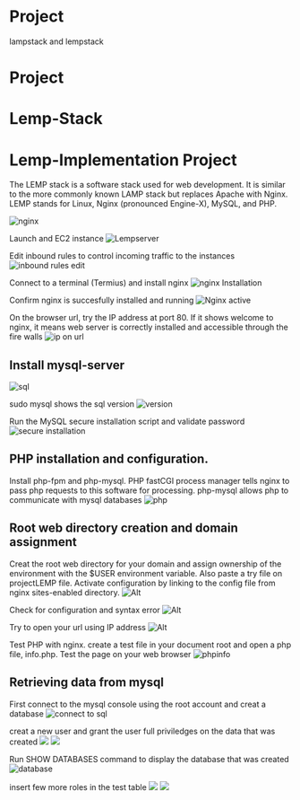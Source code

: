 # Project
lampstack and lempstack
# Project

# Lemp-Stack


# Lemp-Implementation Project

The LEMP stack is a software stack used for web development. It is similar to the more commonly known LAMP stack but replaces Apache with Nginx. LEMP stands for Linux, Nginx (pronounced Engine-X), MySQL, and PHP.

![nginx](./img/1.1%20nginx.PNG)

Launch and EC2 instance
![Lempserver](./img/1.2%20%20launch%20an%20EC2%20instance.png)

 Edit inbound rules to control incoming traffic to the instances 
![inbound rules edit](./img/2.%20edit%20inbound%20rules.png)

Connect to a terminal (Termius) and install nginx
![nginx Installation](./img/4.%20nginx%20installation.png)

Confirm nginx is succesfully installed and running
![Nginx active](./img/5.%20nginx%20active.png)

On the browser url, try the IP address at port 80. If it shows welcome to nginx, it means web server is correctly installed and accessible through the fire walls
![ip on url](./img/7%20nginx%20server%20responding.png)

## Install mysql-server
![sql](./img/8%20sql%20installation.png)

sudo mysql shows the sql version
![version](./img/9%20sql%20version.png)

Run the MySQL secure installation script and validate password
![secure installation](./img/9%20sql%20version.png)

## PHP installation and configuration. 
Install php-fpm and php-mysql. PHP fastCGI process manager tells nginx to pass php requests to this software for processing. php-mysql allows php to communicate with mysql databases
![php](./img/10%20php-fm%20php-mysql%20installation.png)

## Root web directory creation and domain assignment
Creat the root web directory for your domain and assign ownership of the environment with the $USER environment variable. Also paste a try file on projectLEMP file. Activate configuration by linking to the config file from nginx sites-enabled directory.
![Alt](./img/11%20projectLEMP.png)

Check for configuration and syntax error
![Alt](./img/12%20configuration%20and%20syntax%20error%20test.png)

Try to open your url using IP address
![Alt](./img/13%20testing%20projectLEMP.png)

Test PHP  with nginx. create a test file in your document root and open a php file, info.php. Test the page on your web browser
![phpinfo](./img/14%20phpinfo.png)

## Retrieving data from mysql

First connect to the mysql console using the root account and creat a database
![connect to sql](./img/15%20connect%20to%20sql%20console%20and%20creat%20a%20database.png)

creat a new user and grant the user full priviledges on the data that was created
![](./img/15.1%20adding%20data%20to%20sql%20data.png)
![](./img/18.0%20todolist%20cat.png)

Run SHOW DATABASES command to display the database that was created
![database](./img/16%20show%20databse.png)

insert few more roles in the test table
![](./img/17%20database%20created.png)
![](./img/17.1%20updated%20rows.png)
